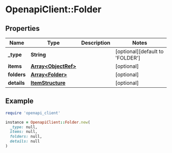 # OpenapiClient::Folder

## Properties

| Name | Type | Description | Notes |
| ---- | ---- | ----------- | ----- |
| **_type** | **String** |  | [optional][default to &#39;FOLDER&#39;] |
| **items** | [**Array&lt;ObjectRef&gt;**](ObjectRef.md) |  | [optional] |
| **folders** | [**Array&lt;Folder&gt;**](Folder.md) |  | [optional] |
| **details** | [**ItemStructure**](ItemStructure.md) |  | [optional] |

## Example

```ruby
require 'openapi_client'

instance = OpenapiClient::Folder.new(
  _type: null,
  items: null,
  folders: null,
  details: null
)
```

